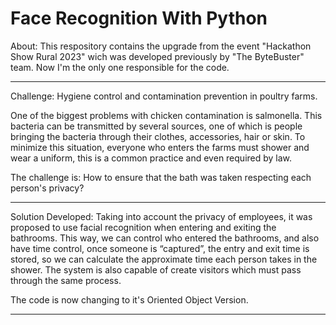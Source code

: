 # Face Recognition With Python

About: This respository contains the upgrade from the event "Hackathon Show Rural 2023" wich was developed previously by "The ByteBuster" team. Now I'm the only one responsible for the code.

-------------------------------------------------------------------------------------------------------------------------------------------------------------------------

Challenge: Hygiene control and contamination prevention in poultry farms.

One of the biggest problems with chicken contamination is salmonella. This bacteria can be transmitted by several sources, one of which is people bringing the bacteria through their clothes, accessories, hair or skin. To minimize this situation, everyone who enters the farms must shower and wear a uniform, this is a common practice and even required by law.

The challenge is: How to ensure that the bath was taken respecting each person's privacy?

-------------------------------------------------------------------------------------------------------------------------------------------------------------------------
Solution Developed: Taking into account the privacy of employees, it was proposed to use facial recognition when entering and exiting the bathrooms. This way, we can control who entered the bathrooms, and also have time control, once someone is “captured”, the entry and exit time is stored, so we can calculate the approximate time each person takes in the shower. The system is also capable of create visitors which must pass through the same process.

The code is now changing to it's Oriented Object Version.

-------------------------------------------------------------------------------------------------------------------------------------------------------------------------
